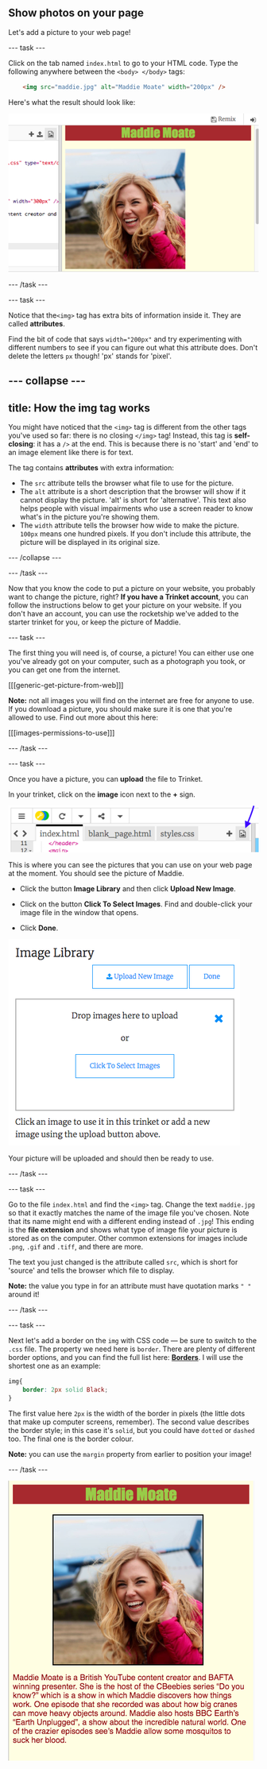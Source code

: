 ## Show photos on your page

Let's add a picture to your web page!

--- task ---

Click on the tab named `index.html` to go to your HTML code. Type the following anywhere between the `<body> </body>` tags: 

```html
    <img src="maddie.jpg" alt="Maddie Moate" width="200px" />
```

Here's what the result should look like:
    
![Image code and picture of Maddie Moate](images/imageCodeMaddie.png)

--- /task ---

--- task ---

Notice that the`<img>` tag has extra bits of information inside it. They are called **attributes**.

Find the bit of code that says `width="200px"` and try experimenting with different numbers to see if you can figure out what this attribute does. Don't delete the letters `px` though! 'px' stands for 'pixel'.

--- collapse ---
---
title: How the img tag works
---

You might have noticed that the `<img>` tag is different from the other tags you've used so far: there is no closing `</img>` tag! Instead, this tag is **self-closing**: it has a `/>` at the end. This is because there is no 'start' and 'end' to an image element like there is for text. 

The tag contains **attributes** with extra information:
- The `src` attribute tells the browser what file to use for the picture. 
- The `alt` attribute is a short description that the browser will show if it cannot display the picture. 'alt' is short for 'alternative'. This text also helps people with visual impairments who use a screen reader to know what's in the picture you're showing them.
- The `width` attribute tells the browser how wide to make the picture. `100px` means one hundred pixels. If you don't include this attribute, the picture will be displayed in its original size.

--- /collapse ---

--- /task ---

Now that you know the code to put a picture on your website, you probably want to change the picture, right? **If you have a Trinket account**, you can follow the instructions below to get your picture on your website. If you don't have an account, you can use the rocketship we've added to the starter trinket for you, or keep the picture of Maddie.

--- task ---

The first thing you will need is, of course, a picture! You can either use one you've already got on your computer, such as a photograph you took, or you can get one from the internet.

[[[generic-get-picture-from-web]]]

**Note:** not all images you will find on the internet are free for anyone to use. If you download a picture, you should make sure it is one that you're allowed to use. Find out more about this here:

[[[images-permissions-to-use]]]

--- /task ---

--- task ---

Once you have a picture, you can **upload** the file to Trinket.

In your trinket, click on the **image** icon next to the **+** sign. 

![The image icon](images/tktImageIconArrow.png)

This is where you can see the pictures that you can use on your web page at the moment. You should see the picture of Maddie.

- Click the button **Image Library** and then click **Upload New Image**. 

- Click on the button **Click To Select Images**. Find and double-click your image file in the window that opens.

- Click **Done**.

![Image upload area](images/tktUploadImages.png)

Your picture will be uploaded and should then be ready to use.

--- /task ---

--- task ---

Go to the file `index.html` and find the `<img>` tag. Change the text `maddie.jpg` so that it exactly matches the name of the image file you've chosen. Note that its name might end with a different ending instead of  `.jpg`! This ending is the **file extension** and shows what type of image file your picture is stored as on the computer. Other common extensions for images include `.png`, `.gif` and `.tiff`, and there are more.

The text you just changed is the attribute called `src`, which is short for 'source' and tells the browser which file to display.

**Note:** the value you type in for an attribute must have quotation marks `" "` around it!

--- /task ---

--- task ---

Next let's add a border on the `img` with CSS code — be sure to switch to the `.css` file. The property we need here is `border`. There are plenty of different border options, and you can find the full list here: **[Borders](https://www.w3schools.com/css/css_border.asp)**. I will use the shortest one as an example:

```css
img{
    border: 2px solid Black; 
}
```

The first value here `2px` is the width of the border in pixels (the little dots that make up computer screens, remember). The second value describes the border style; in this case it's `solid`, but you could have `dotted` or `dashed` too. The final one is the border colour.

**Note:** you can use the `margin` property from earlier to position your image!

--- /task ---

![Example of website at this stage](images/step5eg.png)

